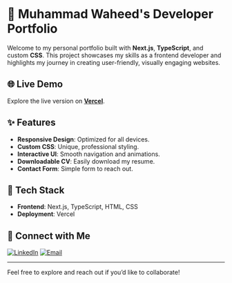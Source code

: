 # 💼 Muhammad Waheed's Developer Portfolio

Welcome to my personal portfolio built with **Next.js**, **TypeScript**, and custom **CSS**. This project showcases my skills as a frontend developer and highlights my journey in creating user-friendly, visually engaging websites.

## 🌐 Live Demo

Explore the live version on **[Vercel](https://dev-portfolio-roan.vercel.app/)**.

## ✨ Features

- **Responsive Design**: Optimized for all devices.
- **Custom CSS**: Unique, professional styling.
- **Interactive UI**: Smooth navigation and animations.
- **Downloadable CV**: Easily download my resume.
- **Contact Form**: Simple form to reach out.

## 🚀 Tech Stack

- **Frontend**: Next.js, TypeScript, HTML, CSS
- **Deployment**: Vercel

## 🤝 Connect with Me

[![LinkedIn](https://img.shields.io/badge/LinkedIn-Connect-blue?style=flat&logo=linkedin)](https://www.linkedin.com/in/muhammadwaheedaree/)
[![Email](https://img.shields.io/badge/Email-Contact-informational?style=flat&logo=gmail)](mailto:m128waheed@gmail.com)

---

Feel free to explore and reach out if you’d like to collaborate!

